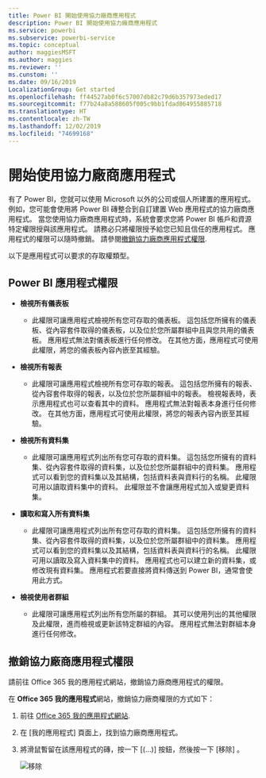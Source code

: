 ```yaml
---
title: Power BI 開始使用協力廠商應用程式
description: Power BI 開始使用協力廠商應用程式
ms.service: powerbi
ms.subservice: powerbi-service
ms.topic: conceptual
author: maggiesMSFT
ms.author: maggies
ms.reviewer: ''
ms.cunstom: ''
ms.date: 09/16/2019
LocalizationGroup: Get started
ms.openlocfilehash: ff44527ab0f6c57007db82c79d6b357973eded17
ms.sourcegitcommit: f77b24a8a588605f005c9bb1fdad864955885718
ms.translationtype: HT
ms.contentlocale: zh-TW
ms.lasthandoff: 12/02/2019
ms.locfileid: "74699168"
---
```

# <a name="get-started-with-third-party-apps"></a>開始使用協力廠商應用程式

有了 Power BI，您就可以使用 Microsoft 以外的公司或個人所建置的應用程式。 例如，您可能會使用將 Power BI 磚整合到自訂建置 Web 應用程式的協力廠商應用程式。 當您使用協力廠商應用程式時，系統會要求您將 Power BI 帳戶和資源特定權限授與該應用程式。 請務必只將權限授予給您已知且信任的應用程式。 應用程式的權限可以隨時撤銷。 請參閱[撤銷協力廠商應用程式權限](#revoke).

以下是應用程式可以要求的存取權類型。

## <a name="power-bi-app-permissions"></a>Power BI 應用程式權限

* **檢視所有儀表板**
  
  * 此權限可讓應用程式檢視所有您可存取的儀表板。 這包括您所擁有的儀表板、從內容套件取得的儀表板，以及位於您所屬群組中且與您共用的儀表板。 應用程式無法對儀表板進行任何修改。 在其他方面，應用程式可使用此權限，將您的儀表板內容內嵌至其經驗。

* **檢視所有報表**
  
  * 此權限可讓應用程式檢視所有您可存取的報表。 這包括您所擁有的報表、從內容套件取得的報表，以及位於您所屬群組中的報表。 檢視報表時，表示應用程式也可以查看其中的資料。 應用程式無法對報表本身進行任何修改。 在其他方面，應用程式可使用此權限，將您的報表內容內嵌至其經驗。

* **檢視所有資料集**
  
  * 此權限可讓應用程式列出所有您可存取的資料集。 這包括您所擁有的資料集、從內容套件取得的資料集，以及位於您所屬群組中的資料集。 應用程式可以看到您的資料集以及其結構，包括資料表與資料行的名稱。 此權限可用以讀取資料集中的資料。 此權限並不會讓應用程式加入或變更資料集。
* **讀取和寫入所有資料集**
  
  * 此權限可讓應用程式列出所有您可存取的資料集。 這包括您所擁有的資料集、從內容套件取得的資料集，以及位於您所屬群組中的資料集。 應用程式可以看到您的資料集以及其結構，包括資料表與資料行的名稱。 此權限可用以讀取及寫入資料集中的資料。 應用程式也可以建立新的資料集，或修改現有資料集。 應用程式若要直接將資料傳送到 Power BI，通常會使用此方式。

* **檢視使用者群組**
  
  * 此權限可讓應用程式列出所有您所屬的群組。 其可以使用列出的其他權限及此權限，進而檢視或更新該特定群組的內容。 應用程式無法對群組本身進行任何修改。

<a name="revoke"/>

## <a name="revoke-third-party-app-permissions"></a>撤銷協力廠商應用程式權限

請前往 Office 365 我的應用程式網站，撤銷協力廠商應用程式的權限。

在 **Office 365 我的應用程式**網站，撤銷協力廠商權限的方式如下：

1. 前往 [Office 365 我的應用程式網站](https://portal.office.com/myapps).

2. 在 [我的應用程式]  頁面上，找到協力廠商應用程式。

3. 將滑鼠暫留在該應用程式的磚，按一下 [(...)]  按鈕，然後按一下 [移除]  。

   ![移除](media/service-power-bi-get-started-third-party-apps/remove.png)